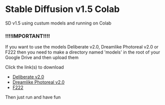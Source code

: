 # Stable Diffusion v1.5 Colab
 SD v1.5 using custum models and running on Colab
### !!!!IMPORTANT!!!!
If you want to use the models Deliberate v2.0, Dreamlike Photoreal v2.0 or F222 then you need to make a directory named 'models' in the root of your Google Drive and then upload them

Click the link(s) to download
* [Deliberate v2.0](https://huggingface.co/XpucT/Deliberate/blob/main/Deliberate_v2.safetensors)
* [Dreamlike Photoreal v2.0](https://huggingface.co/dreamlike-art/dreamlike-photoreal-2.0/blob/main/dreamlike-photoreal-2.0.safetensors)
* [F222](https://huggingface.co/acheong08/f222/blob/main/f222.safetensors)

Then just run and have fun
